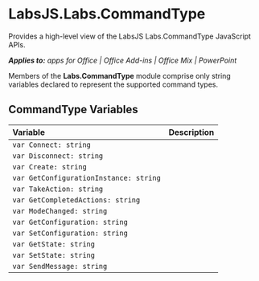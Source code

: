 
# LabsJS.Labs.CommandType
Provides a high-level view of the LabsJS Labs.CommandType JavaScript APIs.

 _**Applies to:** apps for Office | Office Add-ins | Office Mix | PowerPoint_

Members of the  **Labs.CommandType** module comprise only string variables declared to represent the supported command types.

## CommandType Variables


|Variable|Description|
|:-----|:-----|
| `var Connect: string`||
| `var Disconnect: string`||
| `var Create: string`||
| `var GetConfigurationInstance: string`||
| `var TakeAction: string`||
| `var GetCompletedActions: string`||
| `var ModeChanged: string`||
| `var GetConfiguration: string`||
| `var SetConfiguration: string`||
| `var GetState: string`||
| `var SetState: string`||
| `var SendMessage: string`||
